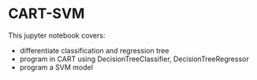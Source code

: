 # CART-SVM
This jupyter notebook covers:
- differentiate classification and regression tree
- program in CART using DecisionTreeClassifier, DecisionTreeRegressor
- program a SVM model
